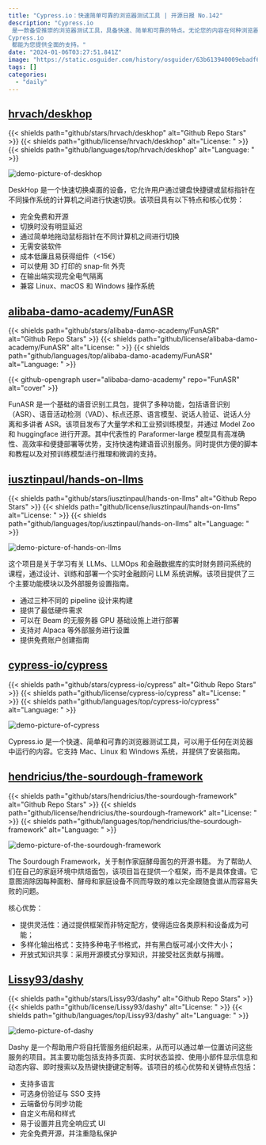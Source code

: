 ```yaml
---
title: "Cypress.io：快速简单可靠的浏览器测试工具 | 开源日报 No.142"
description: "Cypress.io
 是一款备受推崇的浏览器测试工具，具备快速、简单和可靠的特点。无论您的内容在何种浏览器中运行，
Cypress.io
 都能为您提供全面的支持。"
date: "2024-01-06T03:27:51.841Z"
image: "https://static.osguider.com/history/osguider/63b613940009ebadf66ec0838e23df05.png"
tags: []
categories:
  - "daily"
---
```


## [hrvach/deskhop](https://github.com/hrvach/deskhop)

{{< shields path="github/stars/hrvach/deskhop" alt="Github Repo Stars" >}} {{< shields path="github/license/hrvach/deskhop" alt="License: " >}} {{< shields path="github/languages/top/hrvach/deskhop" alt="Language: " >}}

![demo-picture-of-deskhop](https://static.osguider.com/history/2024/8b9f89c4197eedb5f60c69a0d3e46844.png)

DeskHop 是一个快速切换桌面的设备，它允许用户通过键盘快捷键或鼠标指针在不同操作系统的计算机之间进行快速切换。该项目具有以下特点和核心优势：

- 完全免费和开源
- 切换时没有明显延迟
- 通过简单地拖动鼠标指针在不同计算机之间进行切换
- 无需安装软件
- 成本低廉且易获得组件（<15€）
- 可以使用 3D 打印的 snap-fit 外壳
- 在输出端实现完全电气隔离
- 兼容 Linux、macOS 和 Windows 操作系统

## [alibaba-damo-academy/FunASR](https://github.com/alibaba-damo-academy/FunASR)

{{< shields path="github/stars/alibaba-damo-academy/FunASR" alt="Github Repo Stars" >}} {{< shields path="github/license/alibaba-damo-academy/FunASR" alt="License: " >}} {{< shields path="github/languages/top/alibaba-damo-academy/FunASR" alt="Language: " >}}

{{< github-opengraph user="alibaba-damo-academy" repo="FunASR" alt="cover" >}}

FunASR 是一个基础的语音识别工具包，提供了多种功能，包括语音识别（ASR）、语音活动检测（VAD）、标点还原、语言模型、说话人验证、说话人分离和多讲者 ASR。该项目发布了大量学术和工业预训练模型，并通过 Model Zoo 和 huggingface 进行开源。其中代表性的 Paraformer-large 模型具有高准确性、高效率和便捷部署等优势，支持快速构建语音识别服务。同时提供方便的脚本和教程以及对预训练模型进行推理和微调的支持。

## [iusztinpaul/hands-on-llms](https://github.com/iusztinpaul/hands-on-llms)

{{< shields path="github/stars/iusztinpaul/hands-on-llms" alt="Github Repo Stars" >}} {{< shields path="github/license/iusztinpaul/hands-on-llms" alt="License: " >}} {{< shields path="github/languages/top/iusztinpaul/hands-on-llms" alt="Language: " >}}

![demo-picture-of-hands-on-llms](https://static.osguider.com/history/2024/d53e14f5c9645a772c629b55f75a8656.png)

这个项目是关于学习有关 LLMs、LLMOps 和金融数据库的实时财务顾问系统的课程，通过设计、训练和部署一个实时金融顾问 LLM 系统讲解。该项目提供了三个主要功能模块以及外部服务设置指南。

- 通过三种不同的 pipeline 设计来构建
- 提供了最低硬件需求
- 可以在 Beam 的无服务器 GPU 基础设施上进行部署
- 支持对 Alpaca 等外部服务进行设置
- 提供免费账户创建指南

## [cypress-io/cypress](https://github.com/cypress-io/cypress)

{{< shields path="github/stars/cypress-io/cypress" alt="Github Repo Stars" >}} {{< shields path="github/license/cypress-io/cypress" alt="License: " >}} {{< shields path="github/languages/top/cypress-io/cypress" alt="Language: " >}}

![demo-picture-of-cypress](https://static.osguider.com/history/2024/b7a6859fa49be011d5d8955e645a1039.png)

Cypress.io 是一个快速、简单和可靠的浏览器测试工具，可以用于任何在浏览器中运行的内容。它支持 Mac、Linux 和 Windows 系统，并提供了安装指南。

## [hendricius/the-sourdough-framework](https://github.com/hendricius/the-sourdough-framework)

{{< shields path="github/stars/hendricius/the-sourdough-framework" alt="Github Repo Stars" >}} {{< shields path="github/license/hendricius/the-sourdough-framework" alt="License: " >}} {{< shields path="github/languages/top/hendricius/the-sourdough-framework" alt="Language: " >}}

![demo-picture-of-the-sourdough-framework](https://static.osguider.com/history/osguider/32b98d1a1d1a498befe38bbdac62e8c1.jpeg)

The Sourdough Framework，关于制作家庭酵母面包的开源书籍。
为了帮助人们在自己的家庭环境中烘焙面包，该项目旨在提供一个框架，而不是具体食谱。它意图消除因每种面粉、酵母和家庭设备不同而导致的难以完全跟随食谱从而容易失败的问题。

核心优势：

- 提供灵活性：通过提供框架而非特定配方，使得适应各类原料和设备成为可能；
- 多样化输出格式：支持多种电子书格式，并有黑白版可减小文件大小；
- 开放式知识共享：采用开源模式分享知识，并接受社区贡献与捐赠。

## [Lissy93/dashy](https://github.com/Lissy93/dashy)

{{< shields path="github/stars/Lissy93/dashy" alt="Github Repo Stars" >}} {{< shields path="github/license/Lissy93/dashy" alt="License: " >}} {{< shields path="github/languages/top/Lissy93/dashy" alt="Language: " >}}

![demo-picture-of-dashy](https://static.osguider.com/history/2024/e978f67eb0552fda78263c82c8a57cbf.gif)

Dashy 是一个帮助用户将自托管服务组织起来，从而可以通过单一位置访问这些服务的项目。其主要功能包括支持多页面、实时状态监控、使用小部件显示信息和动态内容、即时搜索以及热键快捷键定制等。该项目的核心优势和关键特点包括：

- 支持多语言
- 可选身份验证与 SSO 支持
- 云端备份与同步功能
- 自定义布局和样式
- 易于设置并且完全响应式 UI
- 完全免费开源，并注重隐私保护

